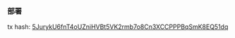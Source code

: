 ### 部署
tx hash: [5JurykU6fnT4oUZniHVBt5VK2rmb7o8Cn3XCCPPPBqSmK8EQ51dq](https://minascan.io/devnet/tx/5JurykU6fnT4oUZniHVBt5VK2rmb7o8Cn3XCCPPPBqSmK8EQ51dq?type=zk-tx)
